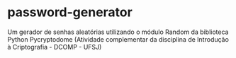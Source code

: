 # password-generator
 Um gerador de senhas aleatórias utilizando o módulo Random da biblioteca Python Pycryptodome (Atividade complementar da disciplina de Introdução à Criptografia - DCOMP - UFSJ)
